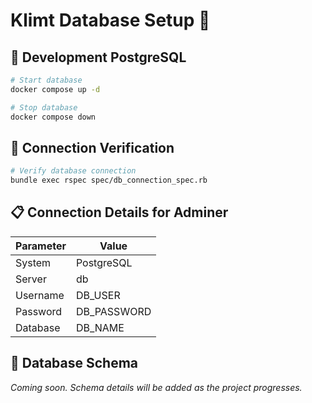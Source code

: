 # Klimt Database Setup 🎨

## 🐘 Development PostgreSQL

```zsh
# Start database
docker compose up -d

# Stop database
docker compose down
```

## 🧪 Connection Verification

```zsh
# Verify database connection
bundle exec rspec spec/db_connection_spec.rb
```

## 📋 Connection Details for Adminer

| Parameter | Value |
|-----------|-------|
| System    | PostgreSQL |
| Server    | db |
| Username  | DB_USER |
| Password  | DB_PASSWORD |
| Database  | DB_NAME |

## 📐 Database Schema

_Coming soon. Schema details will be added as the project progresses._